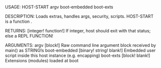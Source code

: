 USAGE:
     HOST-START argv boot-embedded boot-exts 

DESCRIPTION:
     Loads extras, handles args, security, scripts.
     HOST-START is a function .

RETURNS: [integer! function!]
    If integer, host should exit with that status; else a REPL FUNCTION!

ARGUMENTS:
    argv [block!]
        Raw command line argument block received by main() as STRING!s
    boot-embedded [binary! string! blank!]
        Embedded user script inside this host instance (e.g. encapping)
    boot-exts [block! blank!]
        Extensions (modules) loaded at boot
